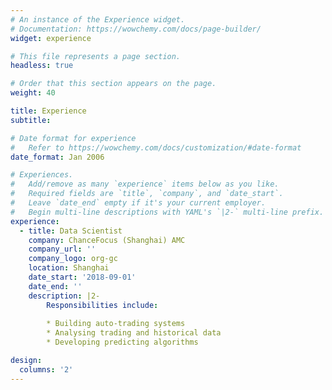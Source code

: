 ```yaml
---
# An instance of the Experience widget.
# Documentation: https://wowchemy.com/docs/page-builder/
widget: experience

# This file represents a page section.
headless: true

# Order that this section appears on the page.
weight: 40

title: Experience
subtitle:

# Date format for experience
#   Refer to https://wowchemy.com/docs/customization/#date-format
date_format: Jan 2006

# Experiences.
#   Add/remove as many `experience` items below as you like.
#   Required fields are `title`, `company`, and `date_start`.
#   Leave `date_end` empty if it's your current employer.
#   Begin multi-line descriptions with YAML's `|2-` multi-line prefix.
experience:
  - title: Data Scientist
    company: ChanceFocus (Shanghai) AMC
    company_url: ''
    company_logo: org-gc
    location: Shanghai
    date_start: '2018-09-01'
    date_end: ''
    description: |2-
        Responsibilities include:
        
        * Building auto-trading systems
        * Analysing trading and historical data
        * Developing predicting algorithms

design:
  columns: '2'
---
```

